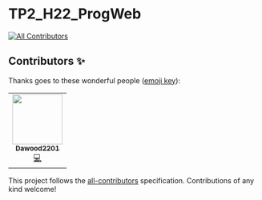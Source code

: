 # TP2_H22_ProgWeb
<!-- ALL-CONTRIBUTORS-BADGE:START - Do not remove or modify this section -->
[![All Contributors](https://img.shields.io/badge/all_contributors-1-orange.svg?style=flat-square)](#contributors-)
<!-- ALL-CONTRIBUTORS-BADGE:END -->

## Contributors ✨

Thanks goes to these wonderful people ([emoji key](https://allcontributors.org/docs/en/emoji-key)):

<!-- ALL-CONTRIBUTORS-LIST:START - Do not remove or modify this section -->
<!-- prettier-ignore-start -->
<!-- markdownlint-disable -->
<table>
  <tr>
    <td align="center"><a href="https://github.com/Dawood2201"><img src="https://avatars.githubusercontent.com/u/97983068?v=4?s=100" width="100px;" alt=""/><br /><sub><b>Dawood2201</b></sub></a><br /><a href="https://github.com/Uniixx/TP2_H22_ProgWeb/commits?author=Dawood2201" title="Code">💻</a></td>
  </tr>
</table>

<!-- markdownlint-restore -->
<!-- prettier-ignore-end -->

<!-- ALL-CONTRIBUTORS-LIST:END -->

This project follows the [all-contributors](https://github.com/all-contributors/all-contributors) specification. Contributions of any kind welcome!
